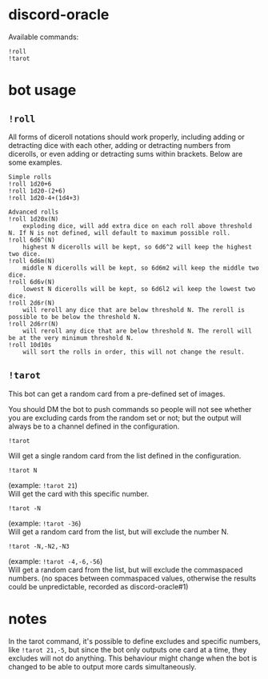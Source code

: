 # discord-oracle

Available commands:

```
!roll
!tarot
```

# bot usage

## `!roll`
All forms of diceroll notations should work properly, including adding or detracting dice with each other, adding or detracting numbers from dicerolls, or even adding or detracting sums within brackets. Below are some examples. <br>

```
Simple rolls
!roll 1d20+6
!roll 1d20-(2+6)
!roll 1d20-4+(1d4+3)

Advanced rolls
!roll 1d20x(N)
    exploding dice, will add extra dice on each roll above threshold N. If N is not defined, will default to maximum possible roll.
!roll 6d6^(N)
    highest N dicerolls will be kept, so 6d6^2 will keep the highest two dice.
!roll 6d6m(N)
    middle N dicerolls will be kept, so 6d6m2 will keep the middle two dice.
!roll 6d6v(N)
    lowest N dicerolls will be kept, so 6d6l2 wil keep the lowest two dice.
!roll 2d6r(N)
    will reroll any dice that are below threshold N. The reroll is possible to be below the threshold N.
!roll 2d6rr(N)
    will reroll any dice that are below threshold N. The reroll will be at the very minimum threshold N.
!roll 10d10s
    will sort the rolls in order, this will not change the result.
```

## `!tarot`
This bot can get a random card from a pre-defined set of images. 

You should DM the bot to push commands so people will not see whether you are excluding cards from the random set or not; but the output will always be to a channel defined in the configuration.

```
!tarot
```
Will get a single random card from the list defined in the configuration.

```
!tarot N
``` 
(example: `!tarot 21`) <br>
Will get the card with this specific number.

```
!tarot -N
```
(example: `!tarot -36`)<br>
Will get a random card from the list, but will exclude the number N.

```
!tarot -N,-N2,-N3
```
(example: `!tarot -4,-6,-56`) <br>
Will get a random card from the list, but will exclude the commaspaced numbers. (no spaces between commaspaced values, otherwise the results could be unpredictable, recorded as discord-oracle#1)

# notes
In the tarot command, it's possible to define excludes and specific numbers, like `!tarot 21,-5`, but since the bot only outputs one card at a time, they excludes will not do anything. This behaviour might change when the bot is changed to be able to output more cards simultaneously.
